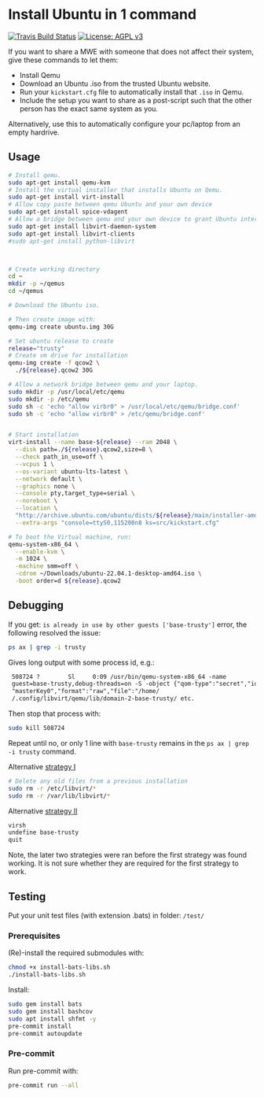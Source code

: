 # Install Ubuntu in 1 command

[![Travis Build Status](https://img.shields.io/travis/a-t-0/shell_unit_testing_template.svg)](https://travis-ci.org/a-t-0/shell_unit_testing_template)
[![License: AGPL v3](https://img.shields.io/badge/License-AGPL_v3-blue.svg)](https://www.gnu.org/licenses/agpl-3.0)

If you want to share a MWE with someone that does not affect their system, give
these commands to let them:

- Install Qemu
- Download an Ubuntu .iso from the trusted Ubuntu website.
- Run your `kickstart.cfg` file to automatically install that `.iso` in Qemu.
- Include the setup you want to share as a post-script such that the other
  person has the exact same system as you.

Alternatively, use this to automatically configure your pc/laptop from an
empty hardrive.

## Usage

```bash
# Install qemu.
sudo apt-get install qemu-kvm
# Install the virtual installer that installs Ubuntu on Qemu.
sudo apt-get install virt-install
# Allow copy paste between qemu Ubuntu and your own device
sudo apt-get install spice-vdagent
# Allow a bridge between qemu and your own device to grant Ubuntu internet.
sudo apt-get install libvirt-daemon-system
sudo apt-get install libvirt-clients
#sudo apt-get install python-libvirt



# Create working directory
cd ~
mkdir -p ~/qemus
cd ~/qemus

# Download the Ubuntu iso.

# Then create image with:
qemu-img create ubuntu.img 30G

# Set ubuntu release to create
release="trusty"
# Create vm drive for installation
qemu-img create -f qcow2 \
  ./${release}.qcow2 30G

# Allow a network bridge between qemu and your laptop.
sudo mkdir -p /usr/local/etc/qemu
sudo mkdir -p /etc/qemu
sudo sh -c 'echo "allow virbr0" > /usr/local/etc/qemu/bridge.conf'
sudo sh -c 'echo "allow virbr0" > /etc/qemu/bridge.conf'


# Start installation
virt-install --name base-${release} --ram 2048 \
  --disk path=./${release}.qcow2,size=8 \
  --check path_in_use=off \
  --vcpus 1 \
  --os-variant ubuntu-lts-latest \
  --network default \
  --graphics none \
  --console pty,target_type=serial \
  --noreboot \
  --location \
  "http://archive.ubuntu.com/ubuntu/dists/${release}/main/installer-amd64/" \
  --extra-args "console=ttyS0,115200n8 ks=src/kickstart.cfg"

# To boot the Virtual machine, run:
qemu-system-x86_64 \
  --enable-kvm \
  -m 1024 \
  -machine smm=off \
  -cdrom ~/Downloads/ubuntu-22.04.1-desktop-amd64.iso \
  -boot order=d ${release}.qcow2
```

## Debugging

If you get:
`is already in use by other guests ['base-trusty']` error, the following
resolved the issue:

```bash
ps ax | grep -i trusty
```

Gives long output with some process id, e.g.:

```txt
 508724 ?        Sl     0:09 /usr/bin/qemu-system-x86_64 -name
 guest=base-trusty,debug-threads=on -S -object {"qom-type":"secret","id":
 "masterKey0","format":"raw","file":"/home/
 /.config/libvirt/qemu/lib/domain-2-base-trusty/ etc.
```

Then stop that process with:

```bash
sudo kill 508724
```

Repeat until no, or only 1 line with `base-trusty` remains in
the `ps ax | grep -i trusty` command.

Alternative [strategy I](https://serverfault.com/questions/765874/cant-create-kvm-virtual-machine-with-same-name-after-initial-failed-attempt)

```bash
# Delete any old files from a previous installation
sudo rm -r /etc/libvirt/*
sudo rm -r /var/lib/libvirt/*
```

Alternative [strategy II](https://askubuntu.com/questions/160152/virt-install-says-name-is-in-use-but-virsh-list-all-is-empty-where-is-virt-i)

```bash
virsh
undefine base-trusty
quit
```

Note, the later two strategies were ran before the first strategy was found
working. It is not sure whether they are required for the first strategy to
work.

## Testing

Put your unit test files (with extension .bats) in folder: `/test/`

### Prerequisites

(Re)-install the required submodules with:

```sh
chmod +x install-bats-libs.sh
./install-bats-libs.sh
```

Install:

```sh
sudo gem install bats
sudo gem install bashcov
sudo apt install shfmt -y
pre-commit install
pre-commit autoupdate
```

### Pre-commit

Run pre-commit with:

```sh
pre-commit run --all
```
